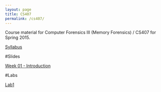 ```yaml
---
layout: page
title: CS407
permalink: /cs407/
---
```


Course material for Computer Forensics III (Memory Forensics) / CS407 for Spring 2015. 

[Syllabus](/cs407/syllabus.html)

#Slides

[Week 01 - Introduction](/resources/cs407/ODPslides/Ch1.1.odp)

#Labs 

[Lab1](/cs407/labs/Lab1.html)

